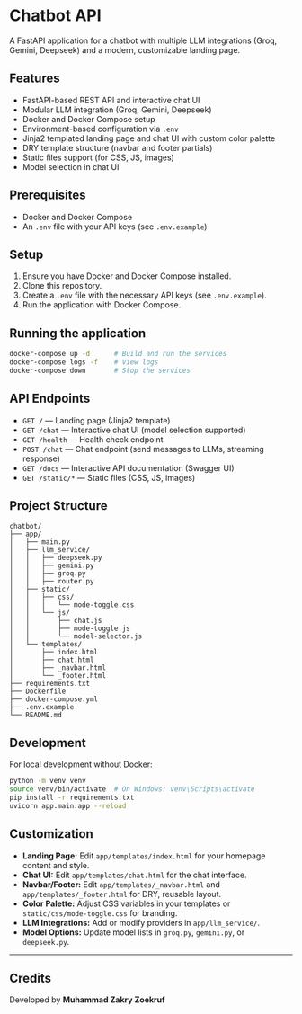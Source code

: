 # Chatbot API

A FastAPI application for a chatbot with multiple LLM integrations (Groq, Gemini, Deepseek) and a modern, customizable landing page.

## Features

- FastAPI-based REST API and interactive chat UI
- Modular LLM integration (Groq, Gemini, Deepseek)
- Docker and Docker Compose setup
- Environment-based configuration via `.env`
- Jinja2 templated landing page and chat UI with custom color palette
- DRY template structure (navbar and footer partials)
- Static files support (for CSS, JS, images)
- Model selection in chat UI

## Prerequisites

- Docker and Docker Compose
- An `.env` file with your API keys (see `.env.example`)

## Setup

1. Ensure you have Docker and Docker Compose installed.
2. Clone this repository.
3. Create a `.env` file with the necessary API keys (see `.env.example`).
4. Run the application with Docker Compose.

## Running the application

```bash
docker-compose up -d      # Build and run the services
docker-compose logs -f    # View logs
docker-compose down       # Stop the services
```

## API Endpoints

- `GET /` — Landing page (Jinja2 template)
- `GET /chat` — Interactive chat UI (model selection supported)
- `GET /health` — Health check endpoint
- `POST /chat` — Chat endpoint (send messages to LLMs, streaming response)
- `GET /docs` — Interactive API documentation (Swagger UI)
- `GET /static/*` — Static files (CSS, JS, images)

## Project Structure

```
chatbot/
├── app/
│   ├── main.py
│   ├── llm_service/
│   │   ├── deepseek.py
│   │   ├── gemini.py
│   │   ├── groq.py
│   │   ├── router.py
│   ├── static/
│   │   ├── css/
│   │   │   └── mode-toggle.css
│   │   └── js/
│   │       ├── chat.js
│   │       ├── mode-toggle.js
│   │       └── model-selector.js
│   └── templates/
│       ├── index.html
│       ├── chat.html
│       ├── _navbar.html
│       └── _footer.html
├── requirements.txt
├── Dockerfile
├── docker-compose.yml
├── .env.example
└── README.md
```

## Development

For local development without Docker:

```bash
python -m venv venv
source venv/bin/activate  # On Windows: venv\Scripts\activate
pip install -r requirements.txt
uvicorn app.main:app --reload
```

## Customization

- **Landing Page:** Edit `app/templates/index.html` for your homepage content and style.
- **Chat UI:** Edit `app/templates/chat.html` for the chat interface.
- **Navbar/Footer:** Edit `app/templates/_navbar.html` and `app/templates/_footer.html` for DRY, reusable layout.
- **Color Palette:** Adjust CSS variables in your templates or `static/css/mode-toggle.css` for branding.
- **LLM Integrations:** Add or modify providers in `app/llm_service/`.
- **Model Options:** Update model lists in `groq.py`, `gemini.py`, or `deepseek.py`.

---

## Credits

Developed by **Muhammad Zakry Zoekruf**